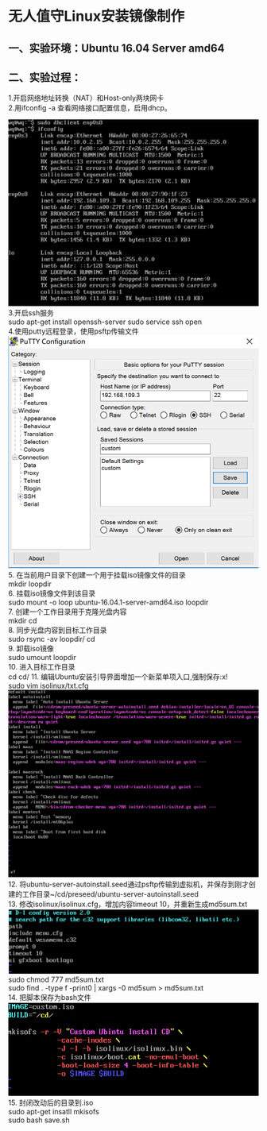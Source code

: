 # 无人值守Linux安装镜像制作
## 一、实验环境：Ubuntu 16.04 Server amd64
## 二、实验过程：
1.开启网络地址转换（NAT）和Host-only两块网卡  
2.用ifconfig -a 查看网络接口配置信息，启用dhcp。

![![]（img/1.PNG）](https://raw.githubusercontent.com/CUCCS/2015-linux-public-wq0712/master/Lab1/img/1.PNG)
3.开启ssh服务  
sudo apt-get install openssh-server
sudo service ssh open  
4.使用putty远程登录，使用psftp传输文件  
![![]（img/2.PNG）](https://raw.githubusercontent.com/CUCCS/2015-linux-public-wq0712/master/Lab1/img/2.PNG)  
5. 在当前用户目录下创建一个用于挂载iso镜像文件的目录  
	mkdir loopdir  
6. 挂载iso镜像文件到该目录  
	sudo mount -o loop ubuntu-16.04.1-server-amd64.iso loopdir  
7. 创建一个工作目录用于克隆光盘内容  
	mkdir cd  
8. 同步光盘内容到目标工作目录  
	sudo rsync -av loopdir/ cd  
9. 卸载iso镜像  
	sudo umount loopdir  
10. 进入目标工作目录  
 cd cd/
11. 编辑Ubuntu安装引导界面增加一个新菜单项入口,强制保存:x!    
	sudo vim isolinux/txt.cfg  
![![]（img/3.PNG）](https://raw.githubusercontent.com/CUCCS/2015-linux-public-wq0712/master/Lab1/img/3.PNG)
12. 将ubuntu-server-autoinstall.seed通过psftp传输到虚拟机，并保存到刚才创建的工作目录~/cd/preseed/ubuntu-server-autoinstall.seed   
13. 修改isolinux/isolinux.cfg，增加内容timeout 10，并重新生成md5sum.txt  
![![]（img/4.PNG）](https://raw.githubusercontent.com/CUCCS/2015-linux-public-wq0712/master/Lab1/img/4.PNG)	sudo chmod 777 md5sum.txt  
	sudo find . -type f -print0 | xargs -0 md5sum > md5sum.txt  
14. 把脚本保存为bash文件  
![![]（img/5.PNG）](https://raw.githubusercontent.com/CUCCS/2015-linux-public-wq0712/master/Lab1/img/5.PNG)
15. 封闭改动后的目录到.iso  
	sudo apt-get insatll mkisofs  
	sudo bash save.sh  